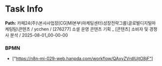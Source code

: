 # Task Info

**Path:** 카페24(주)\본사사업장\[CG]MI본부\마케팅센터\성장전략그룹\글로벌디지털마케팅팀\콘텐츠 / ycchen / [276277] 소셜 운영 콘텐츠 기획 _ [콘텐츠] 소비자 및 경쟁사 분석 / 2025-08-01_00-00-00

### BPMN
- ["https://n8n-mi-029-web.hanpda.com/workflow/QAxyZVrdlUjtO8jF"]

